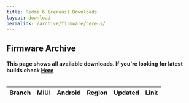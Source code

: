```yaml
---
title: Redmi 6 (cereus) Downloads
layout: download
permalink: /archive/firmware/cereus/
---
```


## Firmware Archive
#### This page shows all available downloads. If you're looking for latest builds check [Here](/firmware/cereus/)


<div style="overflow-x:auto;">
<table id="firmware" class="compact row-border" style="width:100%">
    <thead>
        <tr>
            <th>Branch</th>
            <th>MIUI</th>
            <th>Android</th>
            <th>Region</th>
            <th>Updated</th>
            <th>Link</th>
        </tr>
    </thead>
    <script>loadFirmwareDownloads('cereus', 'full')</script>
</table>
</div>
